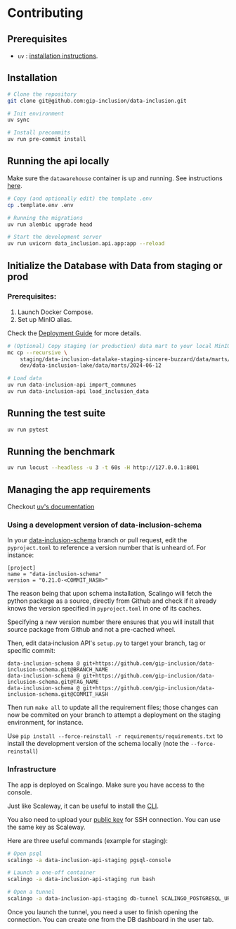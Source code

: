 # Contributing

## Prerequisites

* `uv` : [installation instructions](https://docs.astral.sh/uv/getting-started/installation/#standalone-installer).

## Installation

```bash
# Clone the repository
git clone git@github.com:gip-inclusion/data-inclusion.git

# Init environment
uv sync

# Install precommits
uv run pre-commit install
```

## Running the api locally

Make sure the `datawarehouse` container is up and running. See instructions [here](../CONTRIBUTING.md#docker).

```bash
# Copy (and optionally edit) the template .env
cp .template.env .env

# Running the migrations
uv run alembic upgrade head

# Start the development server
uv run uvicorn data_inclusion.api.app:app --reload
```

## Initialize the Database with Data from staging or prod

### Prerequisites:

1. Launch Docker Compose.
2. Set up MinIO alias.

Check the [Deployment Guide](../DEPLOYMENT.md) for more details.

```bash
# (Optional) Copy staging (or production) data mart to your local MinIO instance
mc cp --recursive \
    staging/data-inclusion-datalake-staging-sincere-buzzard/data/marts/2024-06-12/ \
    dev/data-inclusion-lake/data/marts/2024-06-12

# Load data
uv run data-inclusion-api import_communes
uv run data-inclusion-api load_inclusion_data
```

## Running the test suite

```bash
uv run pytest
```

## Running the benchmark

```bash
uv run locust --headless -u 3 -t 60s -H http://127.0.0.1:8001
```

## Managing the app requirements

Checkout [uv's documentation](https://docs.astral.sh/uv/concepts/projects/dependencies/)

### Using a development version of data-inclusion-schema

In your [data-inclusion-schema](https://github.com/gip-inclusion/data-inclusion-schema) branch or pull request,
edit the `pyproject.toml` to reference a version number that is unheard of. For instance:

```
[project]
name = "data-inclusion-schema"
version = "0.21.0-<COMMIT_HASH>"
```

The reason being that upon schema installation, Scalingo will fetch the python package as a source, directly
from Github and check if it already knows the version specified in `pyproject.toml` in one of its caches.

Specifying a new version number there ensures that you will install that source package from Github and not
a pre-cached wheel.


Then, edit data⋅inclusion API's `setup.py` to target your branch, tag or specific commit:

```
data-inclusion-schema @ git+https://github.com/gip-inclusion/data-inclusion-schema.git@BRANCH_NAME
data-inclusion-schema @ git+https://github.com/gip-inclusion/data-inclusion-schema.git@TAG_NAME
data-inclusion-schema @ git+https://github.com/gip-inclusion/data-inclusion-schema.git@COMMIT_HASH
```

Then run `make all` to update all the requirement files; those changes can now be commited on your branch
to attempt a deployment on the staging environment, for instance.

Use `pip install --force-reinstall -r requirements/requirements.txt` to install the development version
of the schema locally (note the `--force-reinstall`)



### Infrastructure

The app is deployed on Scalingo. Make sure you have access to the console.

Just like Scaleway, it can be useful to install the [CLI](https://doc.scalingo.com/platform/cli/start).

You also need to upload your [public key](https://www.scaleway.com/en/docs/dedibox-console/account/how-to/upload-an-ssh-key/) for SSH connection. You can use the same key as Scaleway.

Here are three useful commands (example for staging):

```bash
# Open psql
scalingo -a data-inclusion-api-staging pgsql-console

# Launch a one-off container
scalingo -a data-inclusion-api-staging run bash

# Open a tunnel
scalingo -a data-inclusion-api-staging db-tunnel SCALINGO_POSTGRESQL_URL
```

Once you launch the tunnel, you need a user to finish opening the connection. You can create one from the DB dashboard in the user tab.

